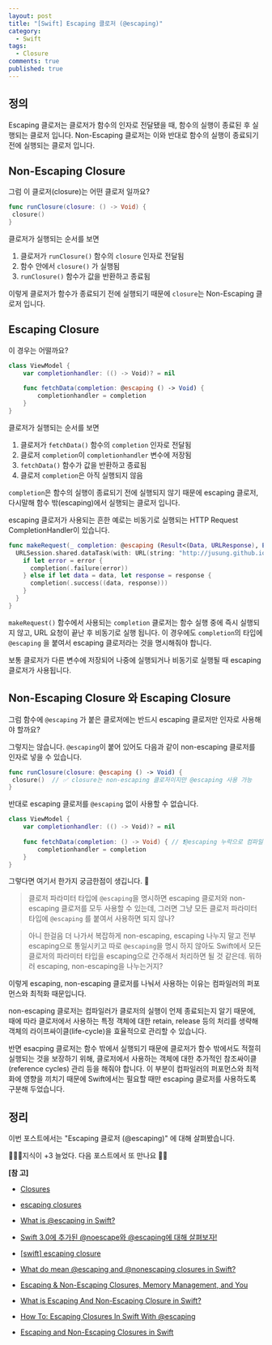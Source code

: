 ```yaml
---
layout: post
title: "[Swift] Escaping 클로저 (@escaping)"
category:
  - Swift
tags:
  - Closure
comments: true
published: true
---
```



## 정의
Escaping 클로저는 클로저가 함수의 인자로 전달됐을 때, 함수의 실행이 종료된 후 실행되는 클로저 입니다. Non-Escaping 클로저는 이와 반대로 함수의 실행이 종료되기 전에 실행되는 클로저 입니다.

## Non-Escaping Closure 
그럼 이 클로저(closure)는 어떤 클로저 일까요?

```swift
func runClosure(closure: () -> Void) {
 closure()
}
```

클로저가 실행되는 순서를 보면

1. 클로저가 `runClosure()` 함수의 `closure` 인자로 전달됨
2. 함수 안에서 `closure()` 가 실행됨
3. `runClosure()` 함수가 값을 반환하고 종료됨

이렇게 클로저가 함수가 종료되기 전에 실행되기 때문에 `closure`는 Non-Escaping 클로저 입니다.

## Escaping Closure
이 경우는 어떨까요?

```swift
class ViewModel {
    var completionhandler: (() -> Void)? = nil
    
    func fetchData(completion: @escaping () -> Void) {
        completionhandler = completion
    }
}
```

클로저가 실행되는 순서를 보면

1. 클로저가 `fetchData()` 함수의 `completion` 인자로 전달됨
2. 클로저 `completion`이 `completionhandler` 변수에 저장됨
3. `fetchData()` 함수가 값을 반환하고 종료됨
4. 클로저 `completion`은 아직 실행되지 않음  

`completion`은 함수의 실행이 종료되기 전에 실행되지 않기 때문에 escaping 클로저, 다시말해 함수 밖(escaping)에서 실행되는 클로저 입니다. 

escaping 클로저가 사용되는 흔한 예로는 비동기로 실행되는 HTTP Request CompletionHandler이 있습니다.

```swift
func makeRequest(_ completion: @escaping (Result<(Data, URLResponse), Error>) -> Void) {
  URLSession.shared.dataTask(with: URL(string: "http://jusung.github.io/")!) { data, response, error in
    if let error = error {
      completion(.failure(error))
    } else if let data = data, let response = response {
      completion(.success((data, response)))
    }
  }
}
```

`makeRequest()` 함수에서 사용되는 `completion` 클로저는 함수 실행 중에 즉시 실행되지 않고, URL 요청이 끝난 후 비동기로 실행 됩니다. 이 경우에도 `completion`의 타입에 `@escaping` 을 붙여서 escaping 클로저라는 것을 명시해줘야 합니다.

보통 클로저가 다른 변수에 저장되어 나중에 실행되거나 비동기로 실행될 때 escaping 클로저가 사용됩니다.

## Non-Escaping Closure 와 Escaping Closure
그럼 함수에 `@escaping` 가 붙은 클로저에는 반드시 escaping 클로저만 인자로 사용해야 할까요?

그렇지는 않습니다. `@escaping`이 붙어 있어도  다음과 같이 non-escaping  클로저를 인자로 넣을 수 있습니다.

```swift
func runClosure(closure: @escaping () -> Void) {
 closure()  // ✅ closure는 non-escaping 클로저이지만 @escaping 사용 가능
}
```

반대로 escaping 클로저를 `@escaping` 없이 사용할 수 없습니다.

```swift
class ViewModel {
    var completionhandler: (() -> Void)? = nil
    
    func fetchData(completion: () -> Void) { // ❗️@escaping 누락으로 컴파일 에러 발생!
        completionhandler = completion
    }
}
```

그렇다면 여기서 한가지 궁금한점이 생깁니다. 🤔

> 클로저 파라미터 타입에 `@escaping`을 명시하면 escaping 클로저와 non-escaping 클로저를 모두 사용할 수 있는데, 그러면 그냥 모든 클로저 파라미터 타입에 `@escaping` 를 붙여서 사용하면 되지 않나?

> 아니 한걸음 더 나가서 복잡하게 non-escaping, escaping 나누지 말고 전부 escaping으로 통일시키고 따로 `@escaping`을 명시 하지 않아도 Swift에서 모든 클로저의 파라미터 타입을 escaping으로 간주해서 처리하면 될 것 같은데. 뭐하러 escaping, non-escaping을 나누는거지?

이렇게 escaping, non-escaping 클로저를 나눠서 사용하는 이유는 컴파일러의 퍼포먼스와 최적화 때문입니다. 

non-escaping 클로저는 컴파일러가 클로저의 실행이 언제 종료되는지 알기 때문에, 때에 따라 클로저에서 사용하는 특정 객체에 대한 retain, release 등의 처리를 생략해 객체의 라이프싸이클(life-cycle)을 효율적으로 관리할 수 있습니다.

반면 esacping 클로저는 함수 밖에서 실행되기 때문에 클로저가 함수 밖에서도 적절히 실행되는 것을 보장하기 위해, 클로저에서 사용하는 객체에 대한 추가적인 참조싸이클(reference cycles) 관리 등을 해줘야 합니다. 이 부분이 컴파일러의 퍼포먼스와 최적화에 영향을 끼치기 때문에 Swift에서는 필요할 때만 escaping 클로저를 사용하도록 구분해 두었습니다.

## 정리
이번 포스트에서는 "Escaping 클로저 (@escaping)" 에 대해 살펴봤습니다.

👨🏻‍💻지식이 +3 늘었다. 다음 포스트에서 또 만나요 🚀😄

**[참 고]**

- [Closures](https://docs.swift.org/swift-book/LanguageGuide/Closures.html)

- [escaping closures](https://developer.apple.com/forums/thread/71633)

- [What is @escaping in Swift?](https://www.donnywals.com/what-is-escaping-in-swift/)

- [Swift 3.0에 추가된 @noescape와 @escaping에 대해 살펴보자!](http://papasmf.blogspot.com/2016/12/swift-30-noescape-escaping.html)

- [[swift] escaping closure](https://jintaewoo.tistory.com/41)

- [What do mean @escaping and @nonescaping closures in Swift?](https://medium.com/swiftcommmunity/what-do-mean-escaping-and-nonescaping-closures-in-swift-d404d721f39d)

- [Escaping & Non-Escaping Closures, Memory Management, and You](https://buildingvts.com/escaping-non-escaping-closures-memory-management-and-you-cb936c60a9d1)

- [What is Escaping And Non-Escaping Closure in Swift?](https://www.c-sharpcorner.com/article/what-is-escaping-and-non-escaping-closure-in-swift/)

- [How To: Escaping Closures In Swift With @escaping](https://learnappmaking.com/escaping-closures-swift/)

- [Escaping and Non-Escaping Closures in Swift](https://medium.com/better-programming/escaping-and-non-escaping-closures-in-swift-fe2866309599)